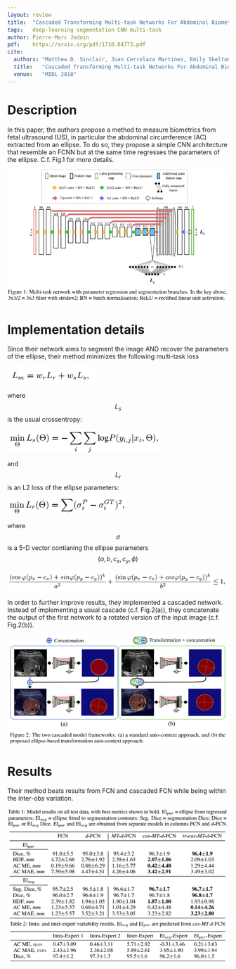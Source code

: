 ```yaml
---
layout: review
title:  "Cascaded Transforming Multi-task Networks For Abdominal Biometric Estimation from Ultrasound "
tags:   deep-learning segmentation CNN multi-task
author: Pierre-Marc Jodoin  
pdf:    https://arxiv.org/pdf/1710.04773.pdf
cite:
  authors: "Matthew D. Sinclair, Juan Cerrolaza Martinez, Emily Skelton, Yuanwei Li, Christian F. Baumgartner, Wenjia Bai, Jacqueline Matthew, Caroline L. Knight, Sandra Smith, Jo Hajnal, Andrew P. King, Bernhard Kainz, Daniel Rueckert"
  title:   "Cascaded Transforming Multi-task Networks For Abdominal Biometric Estimation from Ultrasound "
  venue:   "MIDL 2018"
---
```


# Description

In this paper, the authors propose a method to measure biometrics from fetal ultrasound (US), in particular the abdominal circumference (AC) extracted from an ellipse.  To do so, they propose a simple CNN architecture that resemble an FCNN but at the same time regresses the parameters of the ellipse.  C.f. Fig.1 for more details.


![](/deep-learning/images/cascadedFCNUS/sc01.png)


# Implementation details

Since their network aims to segment the image AND recover the parameters of the ellipse, their method minimizes the following multi-task loss 

![](/deep-learning/images/cascadedFCNUS/sc05.png)

where $$ L_s $$ is the usual crossentropy:

![](/deep-learning/images/cascadedFCNUS/sc02.png)

and $$ L_r $$ is an L2 loss of the ellipse parameters:

![](/deep-learning/images/cascadedFCNUS/sc04.png)

where $$ \sigma $$ is a 5-D vector contianing the ellipse parameters $$(a,b,c_x,c_y,\phi)$$

![](/deep-learning/images/cascadedFCNUS/sc03.png)


In order to further improve results, they implemented a cascaded network.  Instead of implementing a usual cascade (c.f. Fig.2(a)), they concatenate the output of the first network to a rotated version of the input image (c.f. Fig.2(b)).

![](/deep-learning/images/cascadedFCNUS/sc06.png)

# Results

Their method beats results from FCN and cascaded FCN while being within the inter-obs variation.

![](/deep-learning/images/cascadedFCNUS/sc08.png)
![](/deep-learning/images/cascadedFCNUS/sc07.png)



